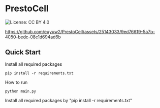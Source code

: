 # PrestoCell
![License: CC BY 4.0](https://img.shields.io/badge/License-CC%20BY%204.0-lightgrey.svg)

https://github.com/euyuw2/PrestoCell/assets/25143033/9ed76619-5a7b-4050-bedc-08c1d694ad6b



## Quick Start
Install all required packages
```commandline
pip install -r requirements.txt
```
How to run
```commandline
python main.py
```
Install all required packages by "pip install -r requirements.txt"
